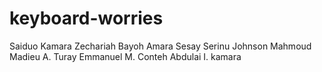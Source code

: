 # keyboard-worries
Saiduo Kamara
Zechariah Bayoh
Amara Sesay
Serinu Johnson Mahmoud
Madieu A. Turay
Emmanuel M. Conteh
Abdulai I. kamara
